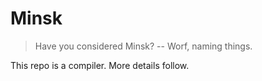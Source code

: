 # Minsk

> Have you considered Minsk? -- Worf, naming things.

This repo is a compiler. More details follow.